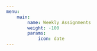 ```yaml
---
menu:
    main:
        name: Weekly Assignments
        weight: -100
        params:
            icon: date
---
```






















































































































